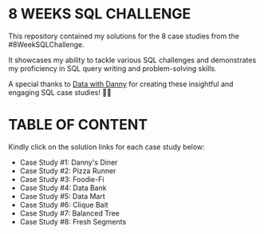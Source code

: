 # 8 WEEKS SQL CHALLENGE
This repository contained my solutions for the 8 case studies from the #8WeekSQLChallenge.

It showcases my ability to tackle various SQL challenges and demonstrates my proficiency in SQL query writing and problem-solving skills.

A special thanks to [Data with Danny](https://8weeksqlchallenge.com/) for creating these insightful and engaging SQL case studies! 👋🏻

# TABLE OF CONTENT
Kindly click on the solution links for each case study below:

- Case Study #1: Danny's Diner
- Case Study #2: Pizza Runner
- Case Study #3: Foodie-Fi
- Case Study #4: Data Bank
- Case Study #5: Data Mart
- Case Study #6: Clique Bait
- Case Study #7: Balanced Tree
- Case Study #8: Fresh Segments

